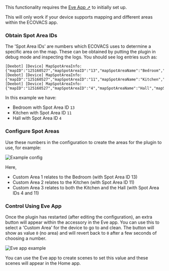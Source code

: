 This functionality requires the [Eve App ➚](https://www.evehome.com/en/eve-app) to initially set up.

This will only work if your device supports mapping and different areas within the ECOVACS app.

### Obtain Spot Area IDs

The 'Spot Area IDs' are numbers which ECOVACS uses to determine a specific area on the map. These can be obtained by putting the plugin in debug mode and inspecting the logs. You should see log entries such as:

```
[Deebot] [Device] MapSpotAreaInfo: {"mapID":"125160527","mapSpotAreaID":"13","mapSpotAreaName":"Bedroom","mapSpotAreaConnections":"12,8,","mapSpotAreaBoundaries":"875,2875;875,4825;...","mapSpotAreaSubType":"1"}.
[Deebot] [Device] MapSpotAreaInfo: {"mapID":"125160527","mapSpotAreaID":"11","mapSpotAreaName":"Kitchen","mapSpotAreaConnections":"12,1,","mapSpotAreaBoundaries":"-775,-275;-775,-175;...","mapSpotAreaSubType":"5"}.
[Deebot] [Device] MapSpotAreaInfo: {"mapID":"125160527","mapSpotAreaID":"4","mapSpotAreaName":"Hall","mapSpotAreaConnections":"9,5,","mapSpotAreaBoundaries":"4125,-2825;4125,-2725;...","mapSpotAreaSubType":"3"}.
```

In this example we have:

* Bedroom with Spot Area ID `13`
* Kitchen with Spot Area ID `11`
* Hall with Spot Area ID `4`

### Configure Spot Areas

Use these numbers in the configuration to create the areas for the plugin to use, for example:

![Example config](https://user-images.githubusercontent.com/43026681/126316967-acb601a6-8888-4803-ad50-e7d2c398de12.png)

Here,
* Custom Area 1 relates to the Bedroom (with Spot Area ID 13)
* Custom Area 2 relates to the Kitchen (with Spot Area ID 11)
* Custom Area 3 relates to both the Kitchen and the Hall (with Spot Area IDs 4 and 11)

### Control Using Eve App

Once the plugin has restarted (after editing the configuration), an extra button will appear within the accessory in the Eve app. You can use this to select a 'Custom Area' for the device to go to and clean. The button will show as value `0` (no area) and will revert back to `0` after a few seconds of choosing a number.

![Eve app example](https://user-images.githubusercontent.com/43026681/126317871-e2c974ad-3a44-49f3-8bbe-33170c8ba286.jpeg)

You can use the Eve app to create scenes to set this value and these scenes will appear in the Home app.